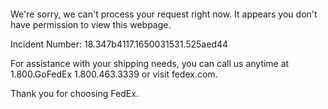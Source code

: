  	


 	

We're sorry, we can't process your request right now. It appears you don't have permission to view this webpage.


Incident Number: 18.347b4117.1650031531.525aed44





For assistance with your shipping needs, you can call us anytime at 1.800.GoFedEx 1.800.463.3339 or visit fedex.com.




Thank you for choosing FedEx.